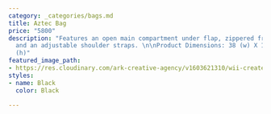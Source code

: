 ```yaml
---
category: _categories/bags.md
title: Aztec Bag
price: "5800"
description: "Features an open main compartment under flap, zippered front pocket
  and an adjustable shoulder straps. \n\nProduct Dimensions: 38 (w) X 13 (d) x 34
  (h)"
featured_image_path:
- https://res.cloudinary.com/ark-creative-agency/v1603621310/wii-create/uploads/Aztec-Messenger-BAG-3603-DDT-DIMENSION-NO-LOGO_default_exes9a.png
styles:
- name: Black
  color: Black

---
```

